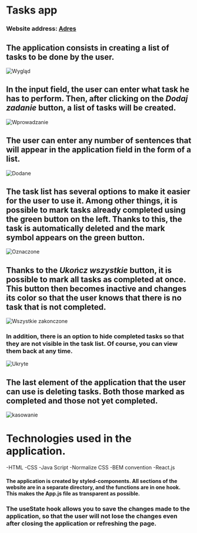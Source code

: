 # Tasks app
### Website address: [Adres](https://t-samborski.github.io/todo-list-react/)
## The application consists in creating a list of tasks to be done by the user.
![Wygląd](Wyglad_aplikacji.jpg)
## In the input field, the user can enter what task he has to perform. Then, after clicking on the *Dodaj zadanie* button, a list of tasks will be created.
![Wprowadzanie](Wprowadzanie_zadania.jpg)

## The user can enter any number of sentences that will appear in the application field in the form of a list.
![Dodane](Zadania_dodane.jpg)
## The task list has several options to make it easier for the user to use it. Among other things, it is possible to mark tasks already completed using the green button on the left. Thanks to this, the task is automatically deleted and the mark symbol appears on the green button.
![Oznaczone](Wyglad_odznaczone.jpg)
## Thanks to the *Ukończ wszystkie* button, it is possible to mark all tasks as completed at once. This button then becomes inactive and changes its color so that the user knows that there is no task that is not completed.

![Wszystkie zakonczone](Wszystkie_ukonczone.jpg)

### In addition, there is an option to hide completed tasks so that they are not visible in the task list. Of course, you can view them back at any time.

![Ukryte](Ukryte.jpg)

## The last element of the application that the user can use is deleting tasks. Both those marked as completed and those not yet completed.

![kasowanie](Kasowanie.jpg)

# Technologies used in the application.
-HTML
-CSS
-Java Script
-Normalize CSS
-BEM convention
-React.js

#### The application is created by styled-components. All sections of the website are in a separate directory, and the functions are in one hook. This makes the App.js file as transparent as possible.

### The useState hook allows you to save the changes made to the application, so that the user will not lose the changes even after closing the application or refreshing the page.